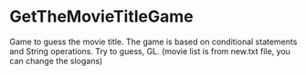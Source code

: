 # GetTheMovieTitleGame
Game to guess the movie title.  The game is based on conditional statements and String operations. Try to guess, GL. (movie list is from new.txt file, you can change the slogans)
